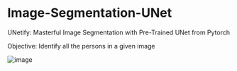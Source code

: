 # Image-Segmentation-UNet
UNetify: Masterful Image Segmentation with Pre-Trained UNet from Pytorch

Objective: Identify all the persons in a given image

![image](https://github.com/DurgaSandeep25/Image-Segmentation-UNet/assets/38128597/2d1038c8-f0bc-4b14-9e7b-e4aa440032ba)

